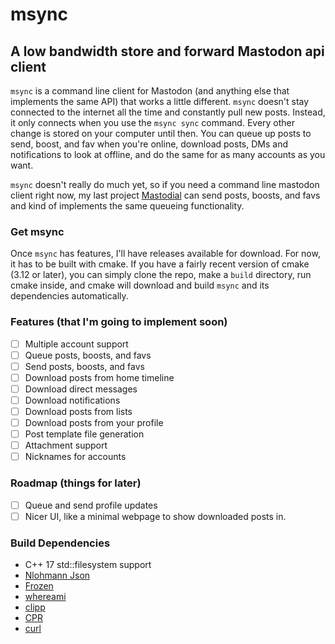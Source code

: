 # msync
## A low bandwidth store and forward Mastodon api client

`msync` is a command line client for Mastodon (and anything else that implements the same API) that works a little different. `msync` doesn't stay connected to the internet all the time and constantly pull new posts. Instead, it only connects when you use the `msync sync` command. Every other change is stored on your computer until then. You can queue up posts to send, boost, and fav when you're online, download posts, DMs and notifications to look at offline, and do the same for as many accounts as you want.

`msync` doesn't really do much yet, so if you need a command line mastodon client right now, my last project [Mastodial](https://github.com/kansattica/mastodial) can send posts, boosts, and favs and kind of implements the same queueing functionality.

### Get msync
Once `msync` has features, I'll have releases available for download. For now, it has to be built with cmake. If you have a fairly recent version of cmake (3.12 or later), you can simply clone the repo, make a `build` directory, run cmake inside, and cmake will download and build `msync` and its dependencies automatically. 

### Features (that I'm going to implement soon)
- [ ] Multiple account support
- [ ] Queue posts, boosts, and favs
- [ ] Send posts, boosts, and favs
- [ ] Download posts from home timeline
- [ ] Download direct messages
- [ ] Download notifications
- [ ] Download posts from lists
- [ ] Download posts from your profile
- [ ] Post template file generation
- [ ] Attachment support
- [ ] Nicknames for accounts

### Roadmap (things for later)
- [ ] Queue and send profile updates
- [ ] Nicer UI, like a minimal webpage to show downloaded posts in.

### Build Dependencies
- C++ 17 std::filesystem support
- [Nlohmann Json](https://github.com/nlohmann/json)
- [Frozen](https://github.com/serge-sans-paille/frozen)
- [whereami](https://github.com/gpakosz/whereami.git)
- [clipp](https://github.com/muellan/clipp)
- [CPR](https://github.com/whoshuu/cpr)
- [curl](https://github.com/curl/curl)